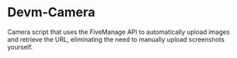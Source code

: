 # Devm-Camera
Camera script that uses the FiveManage API to automatically upload images and retrieve the URL, eliminating the need to manually upload screenshots yourself.
